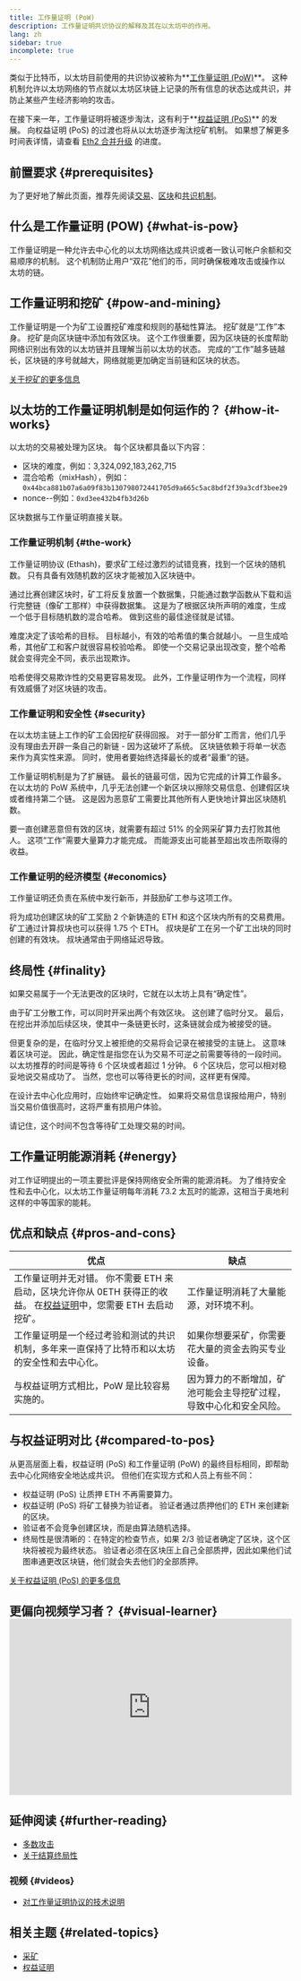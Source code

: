```yaml
---
title: 工作量证明 (PoW)
description: 工作量证明共识协议的解释及其在以太坊中的作用。
lang: zh
sidebar: true
incomplete: true
---
```


类似于比特币，以太坊目前使用的共识协议被称为**[工作量证明 (PoW)](https://wikipedia.org/wiki/Proof_of_work)**。 这种机制允许以太坊网络的节点就以太坊区块链上记录的所有信息的状态达成共识，并防止某些产生经济影响的攻击。

在接下来一年，工作量证明将被逐步淘汰，这有利于**[权益证明 (PoS)](/developers/docs/consensus-mechanisms/pos)** 的发展。 向权益证明 (PoS) 的过渡也将从以太坊逐步淘汰挖矿机制。 如果想了解更多时间表详情，请查看 [Eth2 合并升级](/eth2/merge/) 的进度。

## 前置要求 {#prerequisites}

为了更好地了解此页面，推荐先阅读[交易](/developers/docs/transactions/)、[区块](/developers/docs/blocks/)和[共识机制](/developers/docs/consensus-mechanisms/)。

## 什么是工作量证明 (POW) {#what-is-pow}

工作量证明是一种允许去中心化的以太坊网络达成共识或者一致认可帐户余额和交易顺序的机制。 这个机制防止用户“双花”他们的币，同时确保极难攻击或操作以太坊的链。

## 工作量证明和挖矿 {#pow-and-mining}

工作量证明是一个为矿工设置挖矿难度和规则的基础性算法。 挖矿就是“工作”本身。 挖矿是向区块链中添加有效区块。 这个工作很重要，因为区块链的长度帮助网络识别出有效的以太坊链并且理解当前以太坊的状态。 完成的“工作”越多链越长，区块链的序号就越大，网络就能更加确定当前链和区块的状态。

[关于挖矿的更多信息](/developers/docs/consensus-mechanisms/pow/mining/)

## 以太坊的工作量证明机制是如何运作的？ {#how-it-works}

以太坊的交易被处理为区块。 每个区块都具备以下内容：

- 区块的难度，例如：3,324,092,183,262,715
- 混合哈希（mixHash），例如：`0x44bca881b07a6a09f83b130798072441705d9a665c5ac8bdf2f39a3cdf3bee29`
- nonce--例如：`0xd3ee432b4fb3d26b`

区块数据与工作量证明直接关联。

### 工作量证明机制 {#the-work}

工作量证明协议 (Ethash)，要求矿工经过激烈的试错竞赛，找到一个区块的随机数。 只有具备有效随机数的区块才能被加入区块链中。

通过比赛创建区块时，矿工将反复放置一个数据集，只能通过数学函数从下载和运行完整链（像矿工那样）中获得数据集。 这是为了根据区块所声明的难度，生成一个低于目标随机数的混合哈希。 做到这些的最佳途径就是试错。

难度决定了该哈希的目标。 目标越小，有效的哈希值的集合就越小。 一旦生成哈希，其他矿工和客户就很容易校验哈希。 即使一个交易记录出现改变，整个哈希就会变得完全不同，表示出现欺诈。

哈希使得交易欺诈性的交易更容易发现。 此外，工作量证明作为一个流程，同样有效威慑了对区块链的攻击。

### 工作量证明和安全性 {#security}

在以太坊主链上工作的矿工会因挖矿获得回报。 对于一部分旷工而言，他们几乎没有理由去开辟一条自己的新链 - 因为这破坏了系统。 区块链依赖于将单一状态来作为真实性来源。 同时，使用者要始终选择最长的或者“最重”的链。

工作量证明机制是为了扩展链。 最长的链最可信，因为它完成的计算工作最多。 在以太坊的 PoW 系统中，几乎无法创建一个新区块以擦除交易信息、创建假区块或者维持第二个链。 这是因为恶意矿工需要比其他所有人更快地计算出区块随机数。

要一直创建恶意但有效的区块，就需要有超过 51% 的全网采矿算力去打败其他人。 这项“工作”需要大量算力才能完成。 而能源支出可能甚至超出攻击所取得的收益。

### 工作量证明的经济模型 {#economics}

工作量证明还负责在系统中发行新币，并鼓励矿工参与这项工作。

将为成功创建区块的矿工奖励 2 个新铸造的 ETH 和这个区块内所有的交易费用。 矿工通过计算叔块也可以获得 1.75 个 ETH。 叔块是矿工在另一个矿工出块的同时创建的有效块。 叔块通常由于网络延迟导致。

## 终局性 {#finality}

如果交易属于一个无法更改的区块时，它就在以太坊上具有“确定性”。

由于矿工分散工作，可以同时开采出两个有效区块。 这创建了临时分叉。 最后，在挖出并添加后续区块，使其中一条链更长时，这条链就会成为被接受的链。

但更复杂的是，在临时分叉上被拒绝的交易将会记录在被接受的主链上。 这意味着区块可逆。 因此，确定性是指您在认为交易不可逆之前需要等待的一段时间。 以太坊推荐的时间是等待 6 个区块或者超过 1 分钟。 6 个区块后，您可以相对稳妥地说交易成功了。 当然，您也可以等待更长的时间，这样更有保障。

在设计去中心化应用时，应始终牢记确定性。 如果将交易信息误报给用户，特别当交易价值很高时，这将严重有损用户体验。

请记住，这个时间不包含等待矿工处理交易的时间。

## 工作量证明能源消耗 {#energy}

对工作证明提出的一项主要批评是保持网络安全所需的能源消耗。 为了维持安全性和去中心化，以太坊工作量证明每年消耗 73.2 太瓦时的能源，这相当于奥地利这样的中等国家的能耗。

## 优点和缺点 {#pros-and-cons}

| 优点                                                                                                                                                           | 缺点                                                               |
| -------------------------------------------------------------------------------------------------------------------------------------------------------------- | ------------------------------------------------------------------ |
| 工作量证明并无对错。 你不需要 ETH 来启动，区块允许你从 0ETH 获得正的收益。 在[权益证明](/developers/docs/consensus-mechanisms/pos/)中，您需要 ETH 去启动挖矿。 | 工作量证明消耗了大量能源，对环境不利。                             |
| 工作量证明是一个经过考验和测试的共识机制，多年来一直保持了比特币和以太坊的安全性和去中心化。                                                                   | 如果你想要采矿，你需要花大量的资金去购买专业设备。                 |
| 与权益证明方式相比，PoW 是比较容易实施的。                                                                                                                     | 因为算力的不断增加，矿池可能会主导挖矿过程，导致中心化和安全风险。 |

## 与权益证明对比 {#compared-to-pos}

从更高层面上看，权益证明 (PoS) 和工作量证明 (PoW) 的最终目标相同，即帮助去中心化网络安全地达成共识。 但他们在实现方式和人员上有些不同：

- 权益证明 (PoS) 让质押 ETH 不再需要算力。
- 权益证明 (PoS) 将矿工替换为验证者。 验证者通过质押他们的 ETH 来创建新的区块。
- 验证者不会竞争创建区块，而是由算法随机选择。
- 终局性是很清晰的：在特定的检查节点，如果 2/3 验证者确定了区块，这个区块将被视为最终状态。 验证者必须在区块压上自己全部质押，因此如果他们试图串通更改区块链，他们就会失去他们的全部质押。

[关于权益证明 (PoS) 的更多信息](/developers/docs/consensus-mechanisms/pos/)

## 更偏向视频学习者？ {#visual-learner} <iframe width="100%" height="315" src="https://www.youtube.com/embed/3EUAcxhuoU4" frameborder="0" allow="accelerometer; autoplay; clipboard-write; encrypted-media; gyroscope; picture-in-picture" allowfullscreen mark="crwd-mark"></iframe>

## 延伸阅读 {#further-reading}

- [多数攻击](https://en.bitcoin.it/wiki/Majority_attack/)
- [关于结算终局性](https://blog.ethereum.org/2016/05/09/on-settlement-finality/)

### 视频 {#videos}

- [对工作量证明协议的技术说明](https://youtu.be/9V1bipPkCTU)

## 相关主题 {#related-topics}

- [采矿](/developers/docs/consensus-mechanisms/pow/mining/)
- [权益证明](/developers/docs/consensus-mechanisms/pos/)
